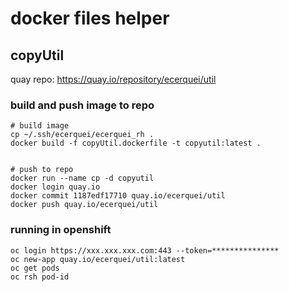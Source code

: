 # docker files helper

## copyUtil

quay repo: https://quay.io/repository/ecerquei/util

### build and push image to repo

```
# build image
cp ~/.ssh/ecerquei/ecerquei_rh .
docker build -f copyUtil.dockerfile -t copyutil:latest .


# push to repo
docker run --name cp -d copyutil
docker login quay.io
docker commit 1187edf17710 quay.io/ecerquei/util
docker push quay.io/ecerquei/util
```

### running in openshift

```
oc login https://xxx.xxx.xxx.com:443 --token=***************
oc new-app quay.io/ecerquei/util:latest
oc get pods
oc rsh pod-id
```
